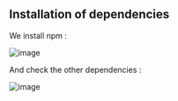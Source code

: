 ## Installation of dependencies

We install npm :

![image](https://github.com/MathisJuretRafin/workshop-4/assets/148776485/b45f6e2f-35fb-4269-9740-ae7ee3b0a6ff)

And check the other dependencies :

![image](https://github.com/MathisJuretRafin/workshop-4/assets/148776485/a951ea1a-51d2-4a5f-85e1-cb3110b7aa9b)
